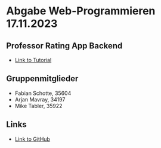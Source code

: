 ﻿# Abgabe Web-Programmieren 17.11.2023
## Professor Rating App Backend
* [Link to Tutorial](https://web-forward.de/2020/06/tutorial-dive-into-vue-node-rest/)
## Gruppenmitglieder
* Fabian Schotte, 35604
* Arjan Mavray, 34197
* Mike Tabler, 35922
## Links
* [Link to GitHub](https://github.com/kirkya99/prof-rating-app-backend)